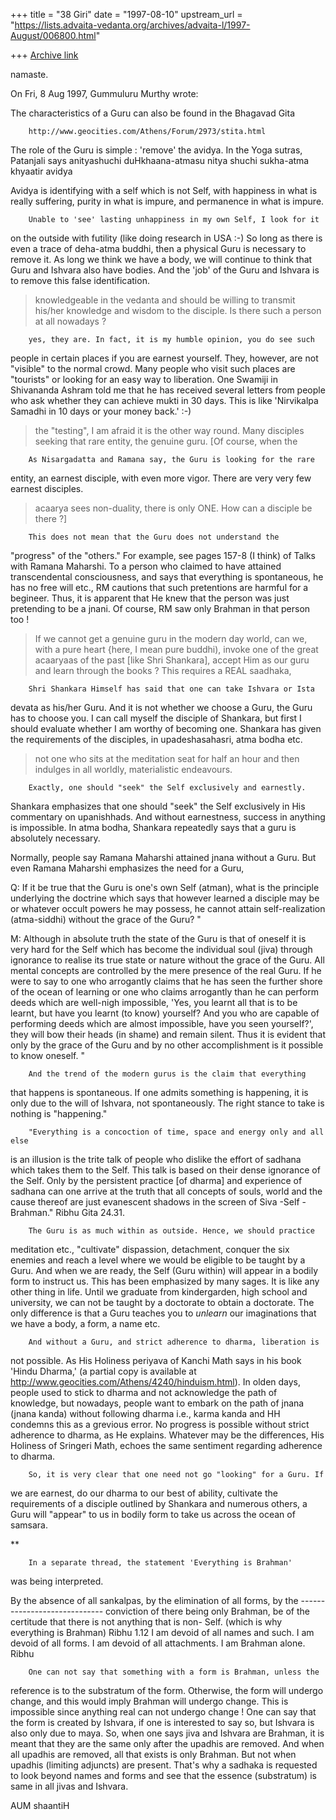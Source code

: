 +++
title = "38 Giri"
date = "1997-08-10"
upstream_url = "https://lists.advaita-vedanta.org/archives/advaita-l/1997-August/006800.html"

+++
[Archive link](https://lists.advaita-vedanta.org/archives/advaita-l/1997-August/006800.html)

namaste.

On Fri, 8 Aug 1997, Gummuluru Murthy wrote:

The characteristics of a Guru can also be found in the Bhagavad Gita

        http://www.geocities.com/Athens/Forum/2973/stita.html

The role of the Guru is simple : 'remove' the avidya.
In the Yoga sutras, Patanjali says
anityashuchi duHkhaana-atmasu nitya shuchi sukha-atma khyaatir avidya

Avidya is identifying with a self which is not Self, with happiness in
what is really suffering, purity in what is impure, and permanence in
what is impure.

        Unable to 'see' lasting unhappiness in my own Self, I look for it
on the outside with futility (like doing research in USA :-)
        So long as there is even a trace of deha-atma buddhi, then a
physical Guru is necessary to remove it. As long we think we have a body,
we will continue to think that Guru and Ishvara also have bodies. And the
'job' of the Guru and Ishvara is to remove this false identification.

> knowledgeable in the vedanta and should be willing to transmit
> his/her knowledge and wisdom to the disciple. Is there such a
> person at all nowadays ?

        yes, they are. In fact, it is my humble opinion, you do see such
people in certain places if you are earnest yourself. They, however, are
not "visible" to the normal crowd. Many people who visit such places are
"tourists" or looking for an easy way to liberation. One Swamiji in
Shivananda Ashram told me that he has received several letters from people
who ask whether they can achieve mukti in 30 days. This is like
'Nirvikalpa Samadhi in 10 days or your money back.' :-)

> the "testing", I am afraid it is the other way round. Many disciples
> seeking that rare entity, the genuine guru. [Of course, when the

        As Nisargadatta and Ramana say, the Guru is looking for the rare
entity, an earnest disciple, with even more vigor. There are very very few
earnest disciples.

>acaarya sees non-duality, there is only ONE. How can a disciple be
>there ?]

        This does not mean that the Guru does not understand the
"progress" of the "others."  For example, see pages 157-8 (I think) of
Talks with Ramana Maharshi. To a person who claimed to have attained
transcendental consciousness, and says that everything is spontaneous, he
has no free will etc., RM cautions that such pretentions are harmful for
a begineer. Thus, it is apparent that He knew that the person was just
pretending to be a jnani. Of course, RM saw only Brahman in that person too !

> If we cannot get a genuine guru in the modern day world, can we,
> with a pure heart {here, I mean pure buddhi), invoke one of the
> great acaaryaas of the past [like Shri Shankara], accept Him as
> our guru and learn through the books ? This requires a REAL saadhaka,

        Shri Shankara Himself has said that one can take Ishvara or Ista
devata as his/her Guru. And it is not whether we choose a Guru, the Guru
has to choose you. I can call myself the disciple of Shankara, but first I
should evaluate whether I am worthy of becoming one. Shankara has given
the requirements of the disciples, in upadeshasahasri, atma bodha etc.

> not one who sits at the meditation seat for half an hour and then
> indulges in all worldly, materialistic endeavours.

        Exactly, one should "seek" the Self exclusively and earnestly.
Shankara emphasizes that one should "seek" the Self exclusively in His
commentary on upanishhads. And without earnestness, success in anything is
impossible. In atma bodha, Shankara repeatedly says that a guru is
absolutely necessary.

Normally, people say Ramana Maharshi attained jnana without a Guru.
But even Ramana Maharshi emphasizes the need for a Guru,

Q:  If it be true that the Guru is one's own Self (atman), what is the
principle underlying the doctrine which says that however learned a
disciple may be or whatever occult powers he may possess, he cannot attain
self-realization (atma-siddhi) without the grace of the Guru? "

M:  Although in absolute truth the state of the Guru is that of oneself it
is very hard for the Self which has become the individual soul (jiva)
through ignorance to realise its true state or nature without the grace of
the Guru. All mental concepts are controlled by the mere presence of the
real Guru.  If he were to say to one who arrogantly claims that he has
seen the further shore of the ocean of learning or one who claims
arrogantly than he can perform deeds which are well-nigh impossible, 'Yes,
you learnt all that is to be learnt, but have you learnt (to know)
yourself? And you who are capable of performing deeds which are almost
impossible, have you seen yourself?', they will bow their heads (in shame)
and remain silent.  Thus it is evident that only by the grace of the Guru
and by no other accomplishment is it possible to know oneself. "

        And the trend of the modern gurus is the claim that everything
that happens is spontaneous. If one admits something is happening, it is
only due to the will of Ishvara, not spontaneously. The right stance to
take is nothing is "happening."

        "Everything is a concoction of time, space and energy only and all else
is an illusion is the trite talk of people who dislike the effort of sadhana
which takes them to the Self. This talk is based on their dense ignorance
of the Self. Only by the persistent practice [of dharma] and experience
of sadhana can one arrive at the truth that all concepts of souls, world
and the cause thereof are just evanescent shadows in the screen of Siva
-Self -Brahman." Ribhu Gita 24.31.

        The Guru is as much within as outside. Hence, we should practice
meditation etc., "cultivate" dispassion, detachment, conquer the six
enemies and reach a level where we would be eligible to be taught by a
Guru. And when we are ready, the Self (Guru within) will appear in a
bodily form to instruct us. This has been emphasized by many sages. It is
like any other thing in life. Until we graduate from kindergarden, high
school and university, we can not be taught by a doctorate to obtain a
doctorate. The only difference is that a Guru teaches you to *unlearn* our
imaginations that we have a body, a form, a name etc.

        And without a Guru, and strict adherence to dharma, liberation is
not possible. As His Holiness periyava of Kanchi Math says in his book
'Hindu Dharma,' (a partial copy is available at
http://www.geocities.com/Athens/4240/hinduism.html). In olden days, people
used to stick to dharma and not acknowledge the path of knowledge, but
nowadays, people want to embark on the path of jnana (jnana kanda) without
following dharma i.e., karma kanda and HH condemns this as a grevious error.
No progress is possible without strict adherence to dharma, as He
explains. Whatever may be the differences, His Holiness of Sringeri Math,
echoes the same sentiment regarding adherence to dharma.

        So, it is very clear that one need not go "looking" for a Guru. If
we are earnest, do our dharma to our best of ability, cultivate the
requirements of a disciple outlined by Shankara and numerous others, a
Guru will "appear" to us in bodily form to take us across the ocean of
samsara.

**

        In a separate thread, the statement 'Everything is Brahman'
was being interpreted.

By the absence of all sankalpas, by the elimination of all forms, by the
                                 -----------------------------
conviction of there being only Brahman, be of the certitude that there is
not anything that is non- Self. (which is why everything is Brahman)
                                                        Ribhu 1.12
I am devoid of all names and such. I am devoid of all
forms. I am devoid of all attachments. I am Brahman alone.      Ribhu


        One can not say that something with a form is Brahman, unless the
reference is to the substratum of the form. Otherwise, the form will
undergo change, and this would imply Brahman will undergo change. This is
impossible since anything real can not undergo change ! One can say that
the form is created by Ishvara, if one is interested to say so, but
Ishvara is also only due to maya.
        So, when one says jiva and Ishvara are Brahman, it is meant that
they are the same only after the upadhis are removed. And when all upadhis
are removed, all that exists is only Brahman. But not when upadhis
(limiting adjuncts) are present. That's why a sadhaka is requested to
look beyond names and forms and see that the essence (substratum) is same
in all jivas and Ishvara.

AUM shaantiH

